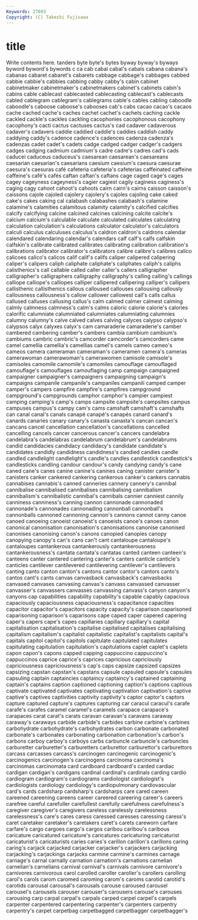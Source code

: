 ```yaml
---
Keywords: 27693 
Copyright: (C) Takeshi Fujisawa
---
```


# title

Write contents here.
tanders byte
byte's bytes byway byway's byways byword byword's bywords c ca
cab cabal cabal's cabals cabana cabana's cabanas cabaret cabaret's cabarets
cabbage cabbage's cabbages cabbed cabbie cabbie's cabbies cabbing cabby cabby's
cabin cabinet cabinetmaker cabinetmaker's cabinetmakers cabinet's cabinets cabin's cabins cable
cablecast cablecasted cablecasting cablecast's cablecasts cabled cablegram cablegram's cablegrams cable's
cables cabling caboodle caboodle's caboose caboose's cabooses cab's cabs cacao
cacao's cacaos cache cached cache's caches cachet cachet's cachets caching
cackle cackled cackle's cackles cackling cacophonies cacophonous cacophony cacophony's cacti
cactus cactuses cactus's cad cadaver cadaverous cadaver's cadavers caddie caddied
caddie's caddies caddish caddy caddying caddy's cadence cadence's cadences cadenza
cadenza's cadenzas cadet cadet's cadets cadge cadged cadger cadger's cadgers
cadges cadging cadmium cadmium's cadre cadre's cadres cad's cads caducei
caduceus caduceus's caesarean caesarean's caesareans caesarian caesarian's caesarians caesium caesium's
caesura caesurae caesura's caesuras café cafeteria cafeteria's cafeterias caffeinated caffeine
caffeine's café's cafés caftan caftan's caftans cage caged cage's cages
cagey cageyness cageyness's cagier cagiest cagily caginess caginess's caging cagy
cahoot cahoot's cahoots cairn cairn's cairns caisson caisson's caissons cajole
cajoled cajolery cajolery's cajoles cajoling cake caked cake's cakes caking
cal calabash calabashes calabash's calamine calamine's calamities calamitous calamity calamity's
calcified calcifies calcify calcifying calcine calcined calcines calcining calcite calcite's
calcium calcium's calculable calculate calculated calculates calculating calculation calculation's calculations
calculator calculator's calculators calculi calculus calculuses calculus's caldron caldron's caldrons
calendar calendared calendaring calendar's calendars calf calf's calfs calfskin calfskin's
calibrate calibrated calibrates calibrating calibration calibration's calibrations calibrator calibrator's calibrators
calibre calibre's calibres calico calicoes calico's calicos calif calif's califs
caliper calipered calipering caliper's calipers caliph caliphate caliphate's caliphates caliph's
caliphs calisthenics's call callable called caller caller's callers calligrapher calligrapher's
calligraphers calligraphy calligraphy's calling calling's callings calliope calliope's calliopes calliper
callipered callipering calliper's callipers callisthenic callisthenics callous calloused callouses callousing
callously callousness callousness's callow callower callowest call's calls callus callused
calluses callusing callus's calm calmed calmer calmest calming calmly calmness
calmness's calm's calms caloric calorie calorie's calories calorific calumniate calumniated
calumniates calumniating calumnies calumny calumny's calve calved calves calving calyces
calypso calypso's calypsos calyx calyxes calyx's cam camaraderie camaraderie's camber
cambered cambering camber's cambers cambia cambium cambium's cambiums cambric cambric's
camcorder camcorder's camcorders came camel camellia camellia's camellias camel's camels
cameo cameo's cameos camera cameraman cameraman's cameramen camera's cameras camerawoman
camerawoman's camerawomen camisole camisole's camisoles camomile camomile's camomiles camouflage camouflaged
camouflage's camouflages camouflaging camp campaign campaigned campaigner campaigner's campaigners campaigning
campaign's campaigns campanile campanile's campaniles campanili camped camper camper's campers
campfire campfire's campfires campground campground's campgrounds camphor camphor's campier campiest
camping camping's camp's camps campsite campsite's campsites campus campuses campus's
campy cam's cams camshaft camshaft's camshafts can canal canal's canals
canapé canapé's canapés canard canard's canards canaries canary canary's canasta
canasta's cancan cancan's cancans cancel cancellation cancellation's cancellations cancelled cancelling
cancels cancer cancerous cancer's cancers candelabra candelabra's candelabras candelabrum candelabrum's
candelabrums candid candidacies candidacy candidacy's candidate candidate's candidates candidly candidness
candidness's candied candies candle candled candlelight candlelight's candle's candles candlestick
candlestick's candlesticks candling candour candour's candy candying candy's cane caned
cane's canes canine canine's canines caning canister canister's canisters canker
cankered cankering cankerous canker's cankers cannabis cannabises cannabis's canned canneries
cannery cannery's cannibal cannibalise cannibalised cannibalises cannibalising cannibalism cannibalism's cannibalistic
cannibal's cannibals cannier canniest cannily canniness canniness's canning cannon cannonade
cannonaded cannonade's cannonades cannonading cannonball cannonball's cannonballs cannoned cannoning cannon's
cannons cannot canny canoe canoed canoeing canoeist canoeist's canoeists canoe's
canoes canon canonical canonisation canonisation's canonisations canonise canonised canonises canonising
canon's canons canopied canopies canopy canopying canopy's can's cans can't
cant cantaloupe cantaloupe's cantaloupes cantankerous cantankerously cantankerousness cantankerousness's cantata cantata's
cantatas canted canteen canteen's canteens canter cantered cantering canter's canters
canticle canticle's canticles cantilever cantilevered cantilevering cantilever's cantilevers canting canto
canton canton's cantons cantor cantor's cantors canto's cantos cant's cants
canvas canvasback canvasback's canvasbacks canvased canvases canvasing canvas's canvass canvassed
canvasser canvasser's canvassers canvasses canvassing canvass's canyon canyon's canyons cap
capabilities capability capability's capable capably capacious capaciously capaciousness capaciousness's capacitance
capacities capacitor capacitor's capacitors capacity capacity's caparison caparisoned caparisoning caparison's
caparisons cape caped caper capered capering caper's capers cape's capes
capillaries capillary capillary's capital capitalisation capitalisation's capitalise capitalised capitalises capitalising
capitalism capitalism's capitalist capitalistic capitalist's capitalists capital's capitals capitol capitol's
capitols capitulate capitulated capitulates capitulating capitulation capitulation's capitulations caplet caplet's
caplets capon capon's capons capped capping cappuccino cappuccino's cappuccinos caprice
caprice's caprices capricious capriciously capriciousness capriciousness's cap's caps capsize capsized
capsizes capsizing capstan capstan's capstans capsule capsuled capsule's capsules capsuling
captain captaincies captaincy captaincy's captained captaining captain's captains caption captioned
captioning caption's captions captious captivate captivated captivates captivating captivation captivation's
captive captive's captives captivities captivity captivity's captor captor's captors capture
captured capture's captures capturing car caracul caracul's carafe carafe's carafes
caramel caramel's caramels carapace carapace's carapaces carat carat's carats caravan
caravan's caravans caraway caraway's caraways carbide carbide's carbides carbine carbine's
carbines carbohydrate carbohydrate's carbohydrates carbon carbonate carbonated carbonate's carbonates carbonating
carbonation carbonation's carbon's carbons carboy carboy's carboys carbs carbuncle carbuncle's
carbuncles carburetter carburetter's carburetters carburettor carburettor's carburettors carcass carcasses carcass's
carcinogen carcinogenic carcinogenic's carcinogenics carcinogen's carcinogens carcinoma carcinoma's carcinomas carcinomata
card cardboard cardboard's carded cardiac cardigan cardigan's cardigans cardinal cardinal's
cardinals carding cardio cardiogram cardiogram's cardiograms cardiologist cardiologist's cardiologists cardiology
cardiology's cardiopulmonary cardiovascular card's cards cardsharp cardsharp's cardsharps care cared
careen careened careening careens career careered careering career's careers carefree
careful carefuller carefullest carefully carefulness carefulness's caregiver caregiver's caregivers careless
carelessly carelessness carelessness's care's cares caress caressed caresses caressing caress's
caret caretaker caretaker's caretakers caret's carets careworn carfare carfare's cargo
cargoes cargo's cargos caribou caribou's caribous caricature caricatured caricature's caricatures
caricaturing caricaturist caricaturist's caricaturists caries caries's carillon carillon's carillons caring
caring's carjack carjacked carjacker carjacker's carjackers carjacking carjacking's carjackings carjacks
carmine carmine's carmines carnage carnage's carnal carnally carnation carnation's carnations
carnelian carnelian's carnelians carnival carnival's carnivals carnivore carnivore's carnivores carnivorous
carol carolled caroller caroller's carollers carolling carol's carols carom caromed
caroming carom's caroms carotid carotid's carotids carousal carousal's carousals carouse
caroused carousel carousel's carousels carouser carouser's carousers carouse's carouses carousing
carp carpal carpal's carpals carped carpel carpel's carpels carpenter carpentered
carpentering carpenter's carpenters carpentry carpentry's carpet carpetbag carpetbagged carpetbagger carpetbagger's
